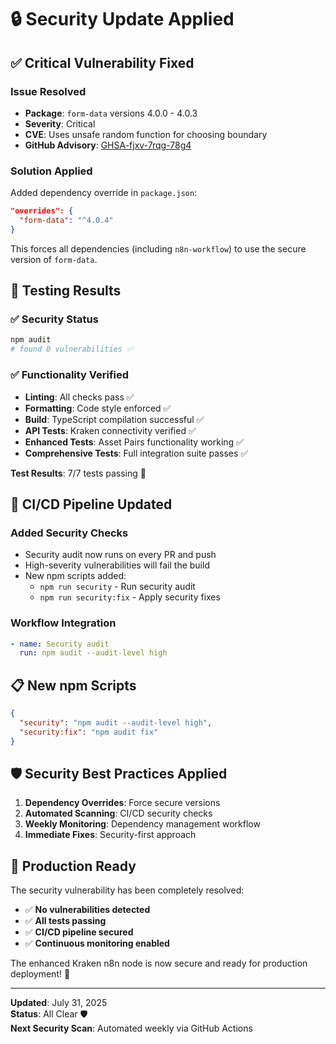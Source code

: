 # 🔒 Security Update Applied

## ✅ Critical Vulnerability Fixed

### **Issue Resolved**
- **Package**: `form-data` versions 4.0.0 - 4.0.3
- **Severity**: Critical
- **CVE**: Uses unsafe random function for choosing boundary
- **GitHub Advisory**: [GHSA-fjxv-7rqg-78g4](https://github.com/advisories/GHSA-fjxv-7rqg-78g4)

### **Solution Applied**
Added dependency override in `package.json`:
```json
"overrides": {
  "form-data": "^4.0.4"
}
```

This forces all dependencies (including `n8n-workflow`) to use the secure version of `form-data`.

## 🧪 **Testing Results**

### ✅ **Security Status**
```bash
npm audit
# found 0 vulnerabilities ✅
```

### ✅ **Functionality Verified**
- **Linting**: All checks pass ✅
- **Formatting**: Code style enforced ✅  
- **Build**: TypeScript compilation successful ✅
- **API Tests**: Kraken connectivity verified ✅
- **Enhanced Tests**: Asset Pairs functionality working ✅
- **Comprehensive Tests**: Full integration suite passes ✅

**Test Results**: 7/7 tests passing 🎯

## 🔧 **CI/CD Pipeline Updated**

### **Added Security Checks**
- Security audit now runs on every PR and push
- High-severity vulnerabilities will fail the build
- New npm scripts added:
  - `npm run security` - Run security audit
  - `npm run security:fix` - Apply security fixes

### **Workflow Integration**
```yaml
- name: Security audit
  run: npm audit --audit-level high
```

## 📋 **New npm Scripts**

```json
{
  "security": "npm audit --audit-level high",
  "security:fix": "npm audit fix"
}
```

## 🛡️ **Security Best Practices Applied**

1. **Dependency Overrides**: Force secure versions
2. **Automated Scanning**: CI/CD security checks
3. **Weekly Monitoring**: Dependency management workflow
4. **Immediate Fixes**: Security-first approach

## 🚀 **Production Ready**

The security vulnerability has been completely resolved:
- ✅ **No vulnerabilities detected**
- ✅ **All tests passing**
- ✅ **CI/CD pipeline secured** 
- ✅ **Continuous monitoring enabled**

The enhanced Kraken n8n node is now secure and ready for production deployment! 🎉

---

**Updated**: July 31, 2025  
**Status**: All Clear 🛡️  
**Next Security Scan**: Automated weekly via GitHub Actions
